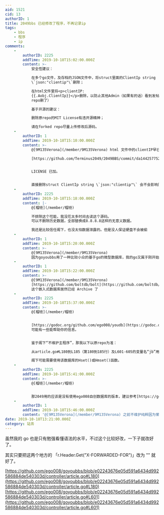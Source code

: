 ```yaml
---
aid: 1521
cid: 13
authorID: 1
title: 2049bbs 已经修改了程序，不再记录ip
tags:
    - bbs
    - 程序
    - ip
comments:
    -
        authorID: 2225
        addTime: 2019-10-18T15:02:00.000Z
        content: >-
            安全性建议：  

            在多个go文件，及存档的JSON文件中，将struct里面的ClientIp string
            \`json:"clientip"\`删除；  

            在html文件里将<p>clientIP:
            {{.Aobj.ClientIp}}</p>删除，以防止其他Admin（如果有的话）看到发帖人IP地址。（刚看到这个已经在forked
            repo删了）  

            基于开源的建议：  

            删除原repo的MIT License有违开源精神；  

            请在forked repo尽量上传修改后源码。
    -
        authorID: 1
        addTime: 2019-10-18T15:10:00.000Z
        content: >-
            @[9M135Verona](/member/9M135Verona) html 文件中的clientIP早已删除了。  

            [https://github.com/Terminus2049/2049BBS/commit/da144257752811c1fc5e312eccaeebc517218bef](https://github.com/Terminus2049/2049BBS/commit/da144257752811c1fc5e312eccaeebc517218bef)


            LICENSE 已加。


            直接删除struct ClientIp string \`json:"clientip"\` 会不会影响历史数据的数据库兼容？
    -
        authorID: 2225
        addTime: 2019-10-18T15:18:00.000Z
        content: |-
            @[榴梿](/member/榴梿)

            不排除这个可能，我没花太多时间去读这个源码。  
            可以不删除历史数据，全部替换成8.8.8.8这样的无意义数据。

            我还是比较信任阁下，也没太怕数据泄露的。但是没人保证硬盘不会被偷
    -
        authorID: 1
        addTime: 2019-10-18T15:20:00.000Z
        content: >-
            @[9M135Verona](/member/9M135Verona)
            因为goyoubbs用了一种比较小众的基于go的微型数据库，我的go又属于刚开始读懂语法的水平，我都不知道怎么操作那个什么神奇的数据库……那我这段时间再研究下……
    -
        authorID: 1
        addTime: 2019-10-18T15:22:00.000Z
        content: >-
            @[9M135Verona](/member/9M135Verona)
            [https://github.com/boltdb/bolt](https://github.com/boltdb/bolt)
            这个嵌入式数据库居然已经 Archive 了
    -
        authorID: 2225
        addTime: 2019-10-18T15:37:00.000Z
        content: >-
            @[榴梿](/member/榴梿)


            [https://godoc.org/github.com/ego008/youdb](https://godoc.org/github.com/ego008/youdb)
            可能有一些能帮助你的信息。


            鉴于阁下“不维护主程序”，那我以下以原repo为准：  

            从article.go#L180到L185（第180到185行）及L601-605的变量名“jb”用法，推测ip以hash保存。  

            阁下可能需要使用该数据库的Hset()或Hmset()函数。
    -
        authorID: 2225
        addTime: 2019-10-18T15:41:00.000Z
        content: >-
            @[榴梿](/member/榴梿)


            那2049用的应该是没有使用ego008自创数据库的版本，建议参考[https://godoc.org/github.com/boltdb/bolt](https://godoc.org/github.com/boltdb/bolt)
    -
        authorID: 1
        addTime: 2019-10-18T15:46:00.000Z
        content: '@[9M135Verona](/member/9M135Verona) 之前不维护纯粹因为懒……现在不得不维护了。'
date: 2019-10-18T13:21:00.000Z
category: 站务
---
```


虽然我的 go 也是只有勉强看懂语法的水平，不过这个比较好改，一下子就改好了。

其实只要把这两个地方的 「r.Header.Get("X-FORWARDED-FOR")」改为 "" 就好了。

[https://github.com/ego008/goyoubbs/blob/e02243676e05d591a6434d992586884de540303d/controller/article.go#L180](https://github.com/ego008/goyoubbs/blob/e02243676e05d591a6434d992586884de540303d/controller/article.go#L180)  
[https://github.com/ego008/goyoubbs/blob/e02243676e05d591a6434d992586884de540303d/controller/article.go#L601](https://github.com/ego008/goyoubbs/blob/e02243676e05d591a6434d992586884de540303d/controller/article.go#L601)
